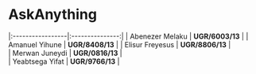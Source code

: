 # AskAnything



|:-----------------|:---------------:|
| Abenezer Melaku  | **UGR/6003/13** |
| Amanuel Yihune   | **UGR/8408/13** |
| Elisur Freyesus  | **UGR/8806/13** |  
| Merwan Juneydi   | **UGR/0816/13** |    
| Yeabtsega Yifat  | **UGR/9766/13** |  


